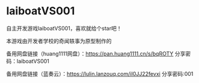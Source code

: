 # laiboatVS001
自主开发游戏laiboatVS001，喜欢就给个star吧！

本游戏由开发者学校的奇闻轶事为原型制作的

备用网盘链接（huang1111网盘）：https://pan.huang1111.cn/s/bqROTY 分享密码：laiboatVS001

备用网盘链接（蓝奏云）：https://lulin.lanzouq.com/iI0JJ22fevxi 分享密码:001


